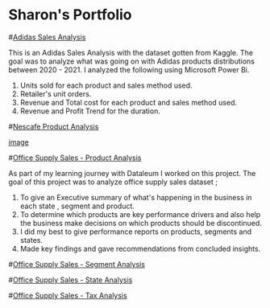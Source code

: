 # Sharon's Portfolio

#[Adidas Sales Analysis](https://user-images.githubusercontent.com/107446050/233481712-3d82e730-cc59-4634-85a0-3d4e9e989e03.png)

This is an Adidas Sales Analysis with the dataset gotten from Kaggle.
The goal was to analyze what was going on with Adidas products distributions between 2020 - 2021.
I analyzed the following using Microsoft Power Bi.
1. Units sold for each product and sales method used.
2. Retailer's unit orders.
3. Revenue and Total cost for each product and sales method used.
4. Revenue and Profit Trend for the duration.


#[Nescafe Product Analysis](https://user-images.githubusercontent.com/107446050/233482471-5894dd19-4924-40e3-ba75-32ef2fc71d5e.png)

[image](https://user-images.githubusercontent.com/107446050/233796905-20d64a98-2f49-4a5d-b4b6-813717e86e02.png)



#[Office Supply Sales - Product Analysis](https://user-images.githubusercontent.com/107446050/233484683-502506d0-20d2-4316-8d81-d3d819365737.png)

As part of my learning journey with Dataleum I worked on this project.
The goal of this project was to analyze office supply sales dataset ;
1. To give an Executive summary of what's happening in the business in each state , segment and product.
2. To determine which products are key performance drivers and also help the business make decisions on which products should be discontinued.
3. I did my best to give performance reports on products, segments and states.
4. Made key findings and gave recommendations from concluded insights.


#[Office Supply Sales -  Segment Analysis](https://user-images.githubusercontent.com/107446050/233484754-ff9560d5-7459-4754-bd9f-d70642a93f2e.png)

#[Office Supply Sales - State Analysis](https://user-images.githubusercontent.com/107446050/233484813-ae08d2c4-cf0c-42d9-bb9c-4d0321b2bcba.png)

#[Office Supply Sales - Tax Analysis](https://user-images.githubusercontent.com/107446050/233484886-19311bd7-1f80-47a3-bf25-ec826c6934e8.png)

